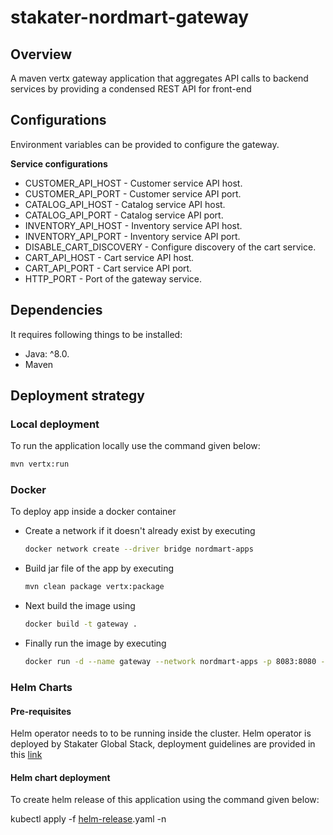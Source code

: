 # stakater-nordmart-gateway


## Overview

A maven vertx gateway application that aggregates API calls to backend services by providing a condensed REST API for front-end

## Configurations

Environment variables can be provided to configure the gateway.

**Service configurations**
* CUSTOMER_API_HOST - Customer service API host.
* CUSTOMER_API_PORT - Customer service API port.
* CATALOG_API_HOST - Catalog service API host.
* CATALOG_API_PORT - Catalog service API port.
* INVENTORY_API_HOST - Inventory service API host.
* INVENTORY_API_PORT - Inventory service API port.
* DISABLE_CART_DISCOVERY - Configure discovery of the cart service.
* CART_API_HOST - Cart service API host.
* CART_API_PORT - Cart service API port.
* HTTP_PORT - Port of the gateway service.

## Dependencies

It requires following things to be installed:

* Java: ^8.0.
* Maven

## Deployment strategy

### Local deployment

To run the application locally use the command given below:

```bash
mvn vertx:run
```

### Docker

To deploy app inside a docker container

* Create a network if it doesn't already exist by executing

  ```bash
  docker network create --driver bridge nordmart-apps
  ```

* Build jar file of the app by executing

  ```bash
  mvn clean package vertx:package
  ```

* Next build the image using

  ```bash
  docker build -t gateway .
  ```

* Finally run the image by executing

  ```bash
  docker run -d --name gateway --network nordmart-apps -p 8083:8080 -e CART_API_HOST=cart -e CART_API_PORT=8082 -e CATALOG_API_HOST=catalog -e CATALOG_API_PORT=8080 -e INVENTORY_API_HOST=inventory -e INVENTORY_API_PORT=8081 -e PRODUCT_SEARCH_API_HOST=search -e PRODUCT_SEARCH_API_PORT=8084 -e CUSTOMER_API_HOST=customer -e CUSTOMER_API_PORT=8085 -e HTTP_PORT=8080 -e DISABLE_CART_DISCOVERY=false gateway
  ```

### Helm Charts

#### Pre-requisites

Helm operator needs to to be running inside the cluster. Helm operator is deployed by Stakater Global Stack, deployment guidelines are provided in this [link](https://playbook.stakater.com/content/processes/bootstrapping/deploying-stack-on-azure.html)

#### Helm chart deployment

To create helm release of this application using the command given below:

kubectl apply -f [helm-release](https://github.com/stakater-lab/nordmart-dev-apps/blob/master/releases/gateway-helm-release.yaml).yaml -n <namespace-name>
  
